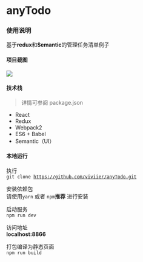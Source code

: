 # anyTodo

### 使用说明
基于<b>redux</b>和<b>Semantic</b>的管理任务清单例子

#### 项目截图
![](http://okuesjok0.bkt.clouddn.com/tdo.gif)

#### 技术栈
> 详情可参阅 package.json
* React
* Redux
* Webpack2
* ES6 + Babel
* Semantic（UI）


#### 本地运行

执行<br/>
<code>git clone https://github.com/viviier/anyTodo.git</code>

安装依赖包<br/>
请使用<code>yarn</code> 或者 <code>npm</code><b>推荐</b> 进行安装

启动服务<br/>
<code>npm run dev</code>

访问地址<br/>
<b>localhost:8866</b>

打包编译为静态页面<br/>
<code>npm run build</code>